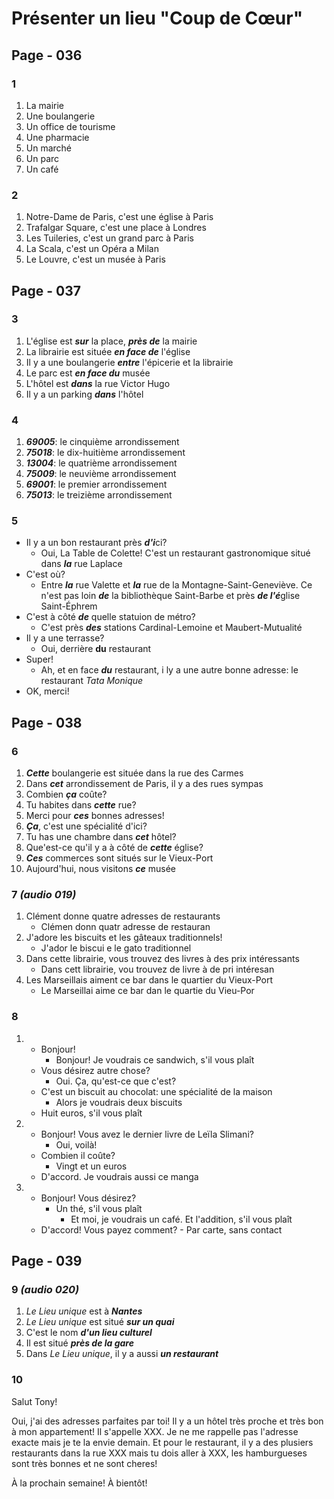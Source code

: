 # Présenter un lieu "Coup de Cœur"

## Page - 036

### 1
1. La mairie
1. Une boulangerie
1. Un office de tourisme
1. Une pharmacie
1. Un marché
1. Un parc
1. Un café

### 2
1. Notre-Dame de Paris, c'est une église à Paris
1. Trafalgar Square, c'est une place à Londres
1. Les Tuileries, c'est un grand parc à Paris
1. La Scala, c'est un Opéra a Milan
1. Le Louvre, c'est un musée à Paris

## Page - 037

### 3
1. L'église est ***sur*** la place, ***près de*** la mairie
1. La librairie est située ***en face de*** l'église
1. Il y a une boulangerie ***entre*** l'épicerie et la librairie
1. Le parc est ***en face du*** musée
1. L'hôtel est ***dans*** la rue Victor Hugo
1. Il y a un parking ***dans*** l'hôtel

### 4
1. ***69005***: le cinquième arrondissement
1. ***75018***: le dix-huitième arrondissement
1. ***13004***: le quatrième arrondissement
1. ***75009***: le neuvième arrondissement
1. ***69001***: le premier arrondissement
1. ***75013***: le treizième arrondissement

### 5
- Il y a un bon restaurant près ***d'i***ci?
    - Oui, La Table de Colette! C'est un restaurant gastronomique situé dans ***la*** rue Laplace
- C'est où?
    - Entre ***la*** rue Valette et ***la*** rue de la Montagne-Saint-Geneviève. Ce n'est pas loin ***de*** la bibliothèque Saint-Barbe et près ***de l'é***glise Saint-Éphrem
- C'est à côté ***de*** quelle statuion de métro?
    - C'est près ***des*** stations Cardinal-Lemoine et Maubert-Mutualité
- Il y a  une terrasse?
    - Oui, derrière **du** restaurant
- Super!
    - Ah, et en face ***du*** restaurant, i ly a une autre bonne adresse: le restaurant *Tata Monique*
- OK, merci!

## Page - 038

### 6
1. ***Cette*** boulangerie est située dans la rue des Carmes
1. Dans ***cet*** arrondissement de Paris, il y a des rues sympas
1. Combien ***ça*** coûte?
1. Tu habites dans ***cette*** rue?
1. Merci pour ***ces*** bonnes adresses!
1. ***Ça***, c'est une spécialité d'ici?
1. Tu has une chambre dans ***cet*** hôtel?
1. Que'est-ce qu'il y a à côté de ***cette*** église?
1. ***Ces*** commerces sont situés sur le Vieux-Port
1. Aujourd'hui, nous visitons ***ce*** musée

### 7 *(audio 019)*
1. Clément donne quatre adresses de restaurants
    - Clémen donn quatr adresse de restauran
1. J'adore les biscuits et les gâteaux traditionnels!
    - J'ador le biscui e le gato traditionnel
1. Dans cette librairie, vous trouvez des livres à des prix intéressants
    - Dans cett librairie, vou trouvez de livre à de pri intéresan
1. Les Marseillais aiment ce bar dans le quartier du Vieux-Port
    - Le Marseillai aime ce bar dan le quartie du Vieu-Por

### 8
1. 
    - Bonjour!
        - Bonjour! Je voudrais ce sandwich, s'il vous plaît
    - Vous désirez autre chose?
        - Oui. Ça, qu'est-ce que c'est? 
    - C'est un biscuit au chocolat: une spécialité de la maison
        - Alors je voudrais deux biscuits
    - Huit euros, s'il vous plaît
1. 
    - Bonjour! Vous avez le dernier livre de Leïla Slimani?
        - Oui, voilà!
    - Combien il coûte?
        - Vingt et un euros
    - D'accord. Je voudrais aussi ce manga
1. 
    - Bonjour! Vous désirez?
        - Un thé, s'il vous plaît
            - Et moi, je voudrais un café. Et l'addition, s'il vous plaît
    - D'accord! Vous payez comment?
            - Par carte, sans contact

## Page - 039

### 9 *(audio 020)*
1. *Le Lieu unique* est à ***Nantes***
1. *Le Lieu unique* est situé ***sur un quai***
1. C'est le nom ***d'un lieu culturel***
1. Il est situé ***près de la gare***
1. Dans *Le Lieu unique*, il y a aussi ***un restaurant***

### 10
Salut Tony!

Oui, j'ai des adresses parfaites par toi! Il y a un hôtel très proche et très bon à mon appartement! Il s'appelle XXX. Je ne me rappelle pas l'adresse exacte mais je te la envie demain. Et pour le restaurant, il y a des plusiers restaurants dans la rue XXX mais tu dois aller à XXX, les hamburgueses sont très bonnes et ne sont cheres!

À la prochain semaine! À bientôt!

